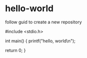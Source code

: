# hello-world
follow guid to create a new repository

#include <stdio.h>

int main()
{
  printf("hello, world\n");
  
  return 0;
}
